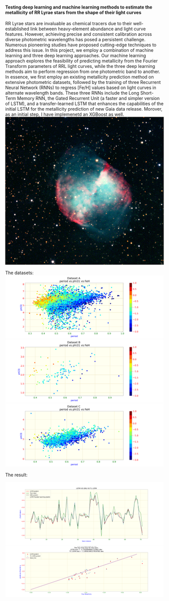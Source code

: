 #### Testing deep learning and machine learning methods to estimate the metallicity of RR Lyrae stars from the shape of their light curves

RR Lyrae stars are invaluable as chemical tracers due to their well-established link between heavy-element
abundance and light curve features. However, achieving precise and consistent calibration across diverse
photometric wavelengths has posed a persistent challenge. Numerous pioneering studies have proposed
cutting-edge techniques to address this issue. In this project, we employ a combination of machine learning
and three deep learning approaches. Our machine learning approach explores the feasibility of predicting
metallicity from the Fourier Transform parameters of RRL light curves, while the three deep learning methods
aim to perform regression from one photometric band to another. In essence, we first employ an existing
metallicity prediction method on extensive photometric datasets, followed by the training of three Recurrent
Neural Network (RNNs) to regress [Fe/H] values based on light curves in alternate wavelength bands. These
three RNNs include the Long Short-Term Memory RNN, the Gated Recurrent Unit (a faster and simpler
version of LSTM), and a transfer-learned LSTM that enhances the capabilities of the initial LSTM for the
metallicity prediction of new Gaia data release. Morover, as an initial step, I have implemenetd an XGBoost as well.
![](variable.gif)


The datasets:
![](plot/pf_phi31_A.png)
![](plot/pf_phi31_B.png)
![](plot/pf_phi31_C.png)

The result:



![](plot/LSTM_VS_GRU_VS_TL_test.png)
![](plot/LSTM_VS_TL_test.png)


